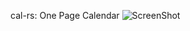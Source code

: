 cal-rs: One Page Calendar
![ScreenShot](https://raw.github.com/{mwrietz}/{cal-rs}/{main}/{Screenshot.png})
